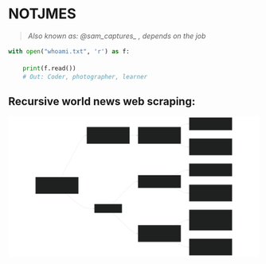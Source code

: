 # NOTJMES                                                 
> <i>Also known as: @sam_captures_ , depends on the job</i>
>

```python
with open("whoami.txt", 'r') as f:
    
    print(f.read()) 
    # Out: Coder, photographer, learner 
```
## Recursive world news web scraping:
![Graph](img/top_news.svg)